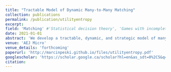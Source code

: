 ```yaml
---
title: "Tractable Model of Dynamic Many-to-Many Matching"
collection: publications
permalink: /publication/utilityentropy
excerpt: 
field: 'Matching' #'Statistical decision theory', 'Games with incomplete information', 'Dynamic Games', 'Matching'
date: 2021-01-01
abstract: 'We develop a tractable, dynamic, and strategic model of many-to-many matching with payoff externalities across links. The joint dynamic surplus or certain second properties of individual utilities, like payoff externalities, can typically be identified. We characterize a class of interior equilibria as solutions to an optimization problem with an objective function that consists of welfare minus an inefficiency loss term. In equilibrium, too few matches are formed. We compare transferable and nontransferable versions of the model; the equilibria of the two versions are equivalent up to a re-scaling of parameters. We describe the asymptotic limits of disappearing frictions.'
venue: 'AEJ Micro'
venue_details: 'forthcoming'
paperurl: 'http://marcinpeski.github.io/files/utilityentropy.pdf'
googlescholar: 'https://scholar.google.ca/scholar?hl=en&as_sdt=0%2C5&q=Tractable+Model+of+Dynamic+Many-to-Many+Matching&btnG='
citation: 
---
```

